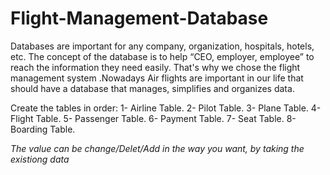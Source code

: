 # Flight-Management-Database

Databases are important for any company, organization, hospitals, hotels, etc. The concept of the database is to 
help “CEO, employer, employee” to reach the information they need easily. That's why we chose the flight 
management system .Nowadays Air flights are important in our life that should have a database that manages, 
simplifies and organizes data.

Create the tables in order:
1- Airline Table.
2- Pilot Table.
3- Plane Table.
4- Flight Table.
5- Passenger Table.
6- Payment Table.
7- Seat Table.
8- Boarding Table.

*The value can be change/Delet/Add in the way you want, by taking the existiong data*
